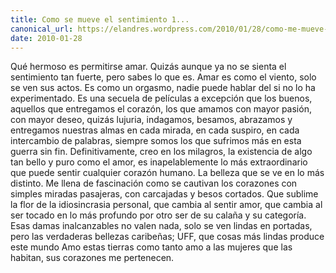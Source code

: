```yaml
---
title: Como se mueve el sentimiento 1...
canonical_url: https://elandres.wordpress.com/2010/01/28/como-me-mueve-el-sentimiento-1/
date: 2010-01-28
---
```


Qué hermoso es permitirse amar. Quizás aunque ya no se sienta el sentimiento tan fuerte, pero sabes lo que es. Amar es como el viento, solo se ven sus actos. Es como un orgasmo, nadie puede hablar del si no lo ha experimentado. Es una secuela de películas a excepción que los buenos, aquellos que entregamos el corazón, los que amamos con mayor pasión, con mayor deseo, quizás lujuria, indagamos, besamos, abrazamos y entregamos nuestras almas en cada mirada, en cada suspiro, en cada intercambio de palabras, siempre somos los que sufrimos más en esta guerra sin fin. Definitivamente, creo en los milagros, la existencia de algo tan bello y puro como el amor, es inapelablemente lo más extraordinario que puede sentir cualquier corazón humano. La belleza que se ve en lo más distinto. Me llena de fascinación como se cautivan los corazones con simples miradas pasajeras, con carcajadas y besos cortados. Que sublime la flor de la idiosincrasia personal, que cambia al sentir amor, que cambia al ser tocado en lo más profundo por otro ser de su calaña y su categoría. Esas damas inalcanzables no valen nada, solo se ven lindas en portadas, pero las verdaderas bellezas caribeñas; UFF, que cosas más lindas produce este mundo Amo estas tierras como tanto amo a las mujeres que las habitan, sus corazones me pertenecen.
